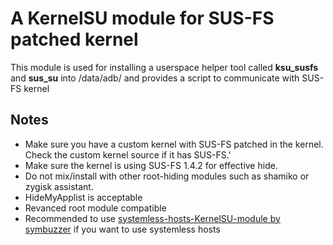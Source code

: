 # A KernelSU module for SUS-FS patched kernel #

This module is used for installing a userspace helper tool called **ksu_susfs** and **sus_su** into /data/adb/ and provides a script to communicate with SUS-FS kernel

## Notes
- Make sure you have a custom kernel with SUS-FS patched in the kernel. Check the custom kernel source if it has SUS-FS.'
- Make sure the kernel is using SUS-FS 1.4.2 for effective hide.
- Do not mix/install with other root-hiding modules such as shamiko or zygisk assistant.
- HideMyApplist is acceptable
- Revanced root module compatible
- Recommended to use [systemless-hosts-KernelSU-module by symbuzzer](https://github.com/symbuzzer/systemless-hosts-KernelSU-module) if you want to use systemless hosts
